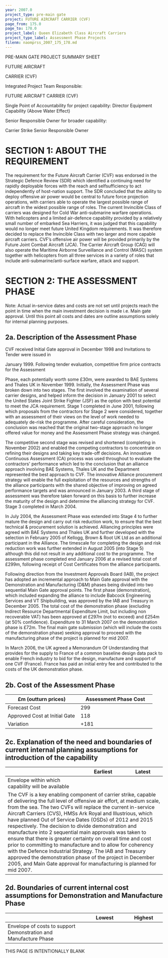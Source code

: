 ```yaml
---
year: 2007.0
project_type: pre-main gate
project: FUTURE AIRCRAFT CARRIER (CVF)
page_from: 175.0
page_to: 178.0
project_label: Queen Elizabeth Class Aircraft Carriers
project_type_label: Assessment Phase Projects
filenm: naomprss_2007_175_178.md
---
```

PRE-MAIN GATE PROJECT SUMMARY SHEET

FUTURE AIRCRAFT

CARRIER (CVF)

Integrated Project Team Responsible:

FUTURE AIRCRAFT CARRIER (CVF)

Single Point of Accountability for project capability: Director Equipment Capability (Above Water Effect)

Senior Responsible Owner for broader capability:

Carrier Strike Senior Responsible Owner

# SECTION 1: ABOUT THE REQUIREMENT

The requirement for the Future Aircraft Carrier (CVF) was endorsed in the Strategic Defence Review (SDR) which identified a continuing need for rapidly deployable forces with the reach and selfsufficiency to act independently of host-nation support. The SDR concluded that the ability to deploy offensive air power would be central to future force projection operations, with carriers able to operate the largest possible range of aircraft in the widest possible range of roles. The current Invincible Class of carriers was designed for Cold War anti-submarine warfare operations. With helicopters and a limited air-defence capability provided by a relatively small number of embarked Sea Harriers, it was judged that this capability would no longer meet future United Kingdom requirements. It was therefore decided to replace the Invincible Class with two larger and more capable aircraft carriers. CVF’s offensive air power will be provided primarily by the Future Joint Combat Aircraft (JCA). The Carrier Aircraft Group (CAG) will also operate the Maritime Airborne Surveillance and Control (MASC) system together with helicopters from all three services in a variety of roles that include anti-submarine/anti-surface warfare, attack and support.

# SECTION 2: THE ASSESSMENT PHASE

Note: Actual in-service dates and costs are not set until projects reach the point in time when the main investment decision is made i.e. Main gate approval. Until this point all costs and dates are outline assumptions solely for internal planning purposes.

## 2a. Description of the Assessment Phase

CVF received Initial Gate approval in December 1998 and Invitations to Tender were issued in

January 1999. Following tender evaluation, competitive firm price contracts for the Assessment

Phase, each potentially worth some £30m, were awarded to BAE Systems and Thales UK in November 1999. Initially, the Assessment Phase was broken down into two stages. The first involved the examination of several carrier designs, and helped inform the decision in January 2001 to select the United States Joint Strike Fighter (JSF) as the option with best potential to meet the JCA requirement. Stage 1 completed in June 2001, following which proposals from the contractors for Stage 2 were considered, together with an assessment of their views on the level of work needed to adequately de-risk the programme. After careful consideration, the conclusion was reached that the original two-stage approach no longer offered value for money and the Assessment Phase strategy was changed.

The competitive second stage was revised and shortened (completing in November 2002) and enabled the competing contractors to concentrate on refining their designs and taking key trade-off decisions. An innovative Continuous Assessment (CA) process was used throughout to evaluate the contractors' performance which led to the conclusion that an alliance approach involving BAE Systems, Thales UK and the Department represented the best approach to CVF. The innovative Alliance procurement strategy will enable the full exploitation of the resources and strengths of the alliance participants with the shared objective of improving on agreed performance targets and was announced in January 2003. A third stage of assessment was therefore taken forward on this basis to further increase the maturity of the design and determine the alliancing strategy for CVF. Stage 3 completed in March 2004.

In July 2004, the Assessment Phase was extended into Stage 4 to further mature the design and carry out risk reduction work, to ensure that the best technical & procurement solution is achieved. Alliancing principles were agreed with BAE Systems and Thales UK and further developed with the selection in February 2005 of Kellogg, Brown & Root UK Ltd as an additional participant in the Alliance. The timescale for completing the design and risk reduction work was further extended in August 2005 (into Stage 5) although this did not result in any additional cost to the programme. The assessment phase completed end January 2006 at a revised total cost of £299m, following receipt of Cost Certificates from the alliance participants.

Following direction from the Investment Approvals Board (IAB), the project has adopted an incremental approach to Main Gate approval with the Demonstration and Manufacturing (D&M) phases being divided into two sequential Main Gate approval points. The first phase (demonstration), which included expanding the alliance to include Babcock Engineering Services and VT Shipbuilding, was approved by the IAB and Treasury in December 2005. The total cost of the demonstration phase (excluding Indirect Resource Departmental Expenditure Limit, but including non recoverable VAT) has been approved at £297m (not to exceed) and £254m (at 50% confidence). Expenditure to 31 March 2007 on the demonstration phase is £72m. The final main gate submission (which will include the costs of the demonstration phase) seeking approval to proceed with the manufacturing phase of the project is planned for mid 2007.

In March 2006, the UK agreed a Memorandum Of Understanding that provides for the supply to France of a common baseline design data pack to enable French industry to bid for the design, manufacture and support of one CVF (France). France has paid an initial entry fee and contributed to the costs of the UK demonstration phase.

## 2b. Cost of the Assessment Phase

<table>
<colgroup>
<col style="width: 49%" />
<col style="width: 50%" />
</colgroup>
<thead>
<tr>
<th>
£m (outturn prices)
</th>
<th>
Assessment Phase Cost
</th>
</tr>
</thead>
<tbody>
<tr>
<td>Forecast Cost</td>
<td>
299
</td>
</tr>
<tr>
<td>Approved Cost at Initial Gate</td>
<td>
118
</td>
</tr>
<tr>
<td>Variation</td>
<td>
+181
</td>
</tr>
</tbody>
</table>

## 2c. Explanation of the need and boundaries of current internal planning assumptions for introduction of the capability

<table>
<colgroup>
<col style="width: 49%" />
<col style="width: 25%" />
<col style="width: 25%" />
</colgroup>
<thead>
<tr>
<th></th>
<th>Earliest</th>
<th>Latest</th>
</tr>
</thead>
<tbody>
<tr>
<td>Envelope within which capability will be available</td>
<td></td>
<td></td>
</tr>
<tr>
<td colspan="3">The CVF is a key enabling component of carrier strike, capable of delivering the full level of offensive air effort, at medium scale, from the sea. The two CVFs will replace the current in-service Aircraft Carriers (CVS), HMSs Ark Royal and Illustrious, which have planned Out of Service Dates (OSDs) of 2012 and 2015 respectively. The decision to divide demonstration and manufacture into 2 sequential main approvals was taken to ensure that there is greater certainty on overall time and cost prior to committing to manufacture and to allow for coherency with the Defence Industrial Strategy. The IAB and Treasury approved the demonstration phase of the project in December 2005, and Main Gate approval for manufacturing is planned for mid 2007.</td>
</tr>
</tbody>
</table>

## 2d. Boundaries of current internal cost assumptions for Demonstration and Manufacture Phase

<table>
<colgroup>
<col style="width: 50%" />
<col style="width: 25%" />
<col style="width: 24%" />
</colgroup>
<thead>
<tr>
<th></th>
<th>
Lowest
</th>
<th>
Highest
</th>
</tr>
</thead>
<tbody>
<tr>
<td>Envelope of costs to support Demonstration and Manufacture Phase</td>
<td>

</td>
<td>

</td>
</tr>
</tbody>
</table>

THIS PAGE IS INTENTIONALLY BLANK
